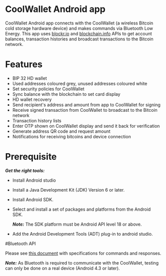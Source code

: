 # CoolWallet Android app

CoolWallet Android app connects with the CoolWallet (a wireless Bitcoin cold storage hardware device) and makes commands via Bluetooth Low Energy. This app uses [blockr.io](http://blockr.io/documentation/api) and [blockchain.info](https://blockchain.info/api) APIs to get account balances, transaction histories and broadcast transactions to the Bitcoin network.

# Features

- BIP 32 HD wallet
- Used addresses coloured grey, unused addresses coloured white
- Set security policies for CoolWallet
- Sync balance with the blockchain to set card display
- HD wallet recovery
- Send recipient's address and amount from app to CoolWallet for signing
- Receive signed transaction from CoolWallet to broadcast to the Bitcoin network
- Transaction history lists
- Enter OTP shown on CoolWallet display and send it back for verification
- Generate address QR code and request amount
- Notifications for receiving bitcoins and device connection

# Prerequisite

***Get the right tools:***

- Install Android studio

- Install a Java Development Kit (JDK) Version 6 or later.

- Install Android SDK.

- Select and install a set of packages and platforms from the Android SDK. 

  ***Note:*** The SDK platform must be Android API level 18 or above.

- Add the Android Development Tools (ADT) plug-in to android studio.



#Bluetooth API

Please see [this document](https://github.com/CoolBitX-Technology/coolwallet-ios/blob/master/docs/CW-SPEC-0002-se_spi_apdu_spec_v0110.pdf) with specifications for commands and responses.

***Note:*** 
As Bluetooth is required to communicate with the CoolWallet, testing can only be done on a real device (Android 4.3 or later).
